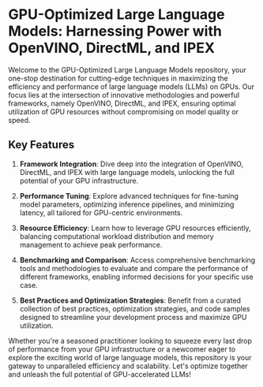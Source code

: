 # GPU-Optimized Large Language Models: Harnessing Power with OpenVINO, DirectML, and IPEX

Welcome to the GPU-Optimized Large Language Models repository, your one-stop destination for cutting-edge techniques in maximizing the efficiency and performance of large language models (LLMs) on GPUs. Our focus lies at the intersection of innovative methodologies and powerful frameworks, namely OpenVINO, DirectML, and IPEX, ensuring optimal utilization of GPU resources without compromising on model quality or speed.

## Key Features

1. **Framework Integration**: Dive deep into the integration of OpenVINO, DirectML, and IPEX with large language models, unlocking the full potential of your GPU infrastructure.

2. **Performance Tuning**: Explore advanced techniques for fine-tuning model parameters, optimizing inference pipelines, and minimizing latency, all tailored for GPU-centric environments.

3. **Resource Efficiency**: Learn how to leverage GPU resources efficiently, balancing computational workload distribution and memory management to achieve peak performance.

4. **Benchmarking and Comparison**: Access comprehensive benchmarking tools and methodologies to evaluate and compare the performance of different frameworks, enabling informed decisions for your specific use case.

5. **Best Practices and Optimization Strategies**: Benefit from a curated collection of best practices, optimization strategies, and code samples designed to streamline your development process and maximize GPU utilization.

Whether you're a seasoned practitioner looking to squeeze every last drop of performance from your GPU infrastructure or a newcomer eager to explore the exciting world of large language models, this repository is your gateway to unparalleled efficiency and scalability. Let's optimize together and unleash the full potential of GPU-accelerated LLMs!
